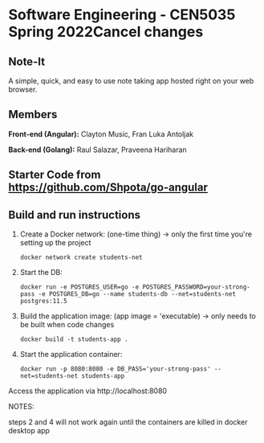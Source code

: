 # Software Engineering - CEN5035 Spring 2022Cancel changes
## Note-It
A simple, quick, and easy to use note taking app hosted right on your web browser.

## Members
**Front-end (Angular):**  Clayton Music, Fran Luka Antoljak

**Back-end (Golang):** Raul Salazar, Praveena Hariharan

## Starter Code from https://github.com/Shpota/go-angular

## Build and run instructions
1. Create a Docker network: (one-time thing) -> only the first time you're setting up the project
    ```shell script
    docker network create students-net
    ```
2. Start the DB:
    ```shell script
    docker run -e POSTGRES_USER=go -e POSTGRES_PASSWORD=your-strong-pass -e POSTGRES_DB=go --name students-db --net=students-net postgres:11.5
    ```
3. Build the application image: (app image = 'executable) -> only needs to be built when code changes
    ```shell script
    docker build -t students-app .
    ```
4. Start the application container:
    ```shell script
    docker run -p 8080:8080 -e DB_PASS='your-strong-pass' --net=students-net students-app
    ```
Access the application via http://localhost:8080

NOTES:

steps 2 and 4 will not work again until the containers are killed in docker desktop app
